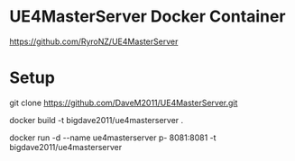 # UE4MasterServer Docker Container

https://github.com/RyroNZ/UE4MasterServer

# Setup
git clone https://github.com/DaveM2011/UE4MasterServer.git

docker build -t bigdave2011/ue4masterserver .

docker run -d --name ue4masterserver p- 8081:8081 -t bigdave2011/ue4masterserver
